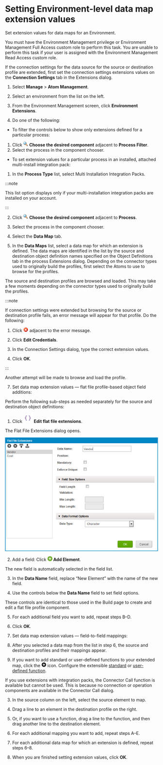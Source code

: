 # Setting Environment-level data map extension values

<head>
  <meta name="guidename" content="Integration"/>
  <meta name="context" content="GUID-7ab8d197-f487-4f4d-a75c-5dc7abf8f561"/>
</head>


Set extension values for data maps for an Environment.

You must have the Environment Management privilege or Environment Management Full Access custom role to perform this task. You are unable to perform this task if your user is assigned with the Environment Management Read Access custom role.

If the connection settings for the data source for the source or destination profile are extended, first set the connection settings extensions values on the **Connection Settings** tab in the Extensions dialog.

1.  Select **Manage** \> **Atom Management**.

2.  Select an environment from the list on the left.

3.  From the Environment Management screen, click **Environment Extensions**.

4.  Do one of the following:

-   To filter the controls below to show only extensions defined for a particular process:
1.  Click **![](../Images/main-ic-magnifying-glass-16_cd0f3352-63b0-4d15-af6d-86e11b9d14eb.jpg) Choose the desired component** adjacent to **Process Filter**.
2.  Select the process in the component chooser.
-   To set extension values for a particular process in an installed, attached multi-install integration pack:
1.  In the **Process Type** list, select Multi Installation Integration Packs.

:::note 

This list option displays only if your multi-installation integration packs are installed on your account.

:::

2.  Click **![](../Images/main-ic-magnifying-glass-16_cd0f3352-63b0-4d15-af6d-86e11b9d14eb.jpg) Choose the desired component** adjacent to **Process**.
3.  Select the process in the component chooser.
5.  Select the **Data Map** tab.

6.  In the **Data Maps** list, select a data map for which an extension is defined. The data maps are identified in the list by the source and destination object definition names specified on the Object Definitions tab in the process Extensions dialog. Depending on the connector types used to originally build the profiles, first select the Atoms to use to browse for the profiles.

The source and destination profiles are browsed and loaded. This may take a few moments depending on the connector types used to originally build the profiles.

:::note

If connection settings were extended but browsing for the source or destination profile fails, an error message will appear for that profile. Do the following:

1.  Click ![](../Images/main-ic-x-white-stylized-in-red-circle-16_9537b018-f13c-414d-a896-94522ff9ece8.jpg) adjacent to the error message.

2.  Click **Edit Credentials**.

3.  In the Connection Settings dialog, type the correct extension values.

4.  Click **OK**.

:::

Another attempt will be made to browse and load the profile.

7.  Set data map extension values — flat file profile-based object field additions:

Perform the following sub-steps as needed separately for the source and destination object definitions:

1.  Click **![](../Images/main-ic-pencil-yellow-12_12e3e7dc-22a8-42cf-8b3b-705c477344df.jpg) Edit flat file extensions**.

The Flat File Extensions dialog opens.

![Flat File Extensions dialog.](../Images/manage-db-flat-file-profile_788af9f7-af95-4312-93d6-26e10807ccec.jpg)

2.  Add a field: Click **![](../Images/main-ic-plus-sign-white-in-green-circle-16_4dc8c5f3-e893-4aef-ade2-0b7afe9476c1.jpg) Add Element**.

The new field is automatically selected in the field list.

3.  In the **Data Name** field, replace “New Element” with the name of the new field.

4.  Use the controls below the **Data Name** field to set field options.

These controls are identical to those used in the Build page to create and edit a flat file profile component.

5.  For each additional field you want to add, repeat steps B–D.

6.  Click **OK**.

8.  Set data map extension values — field-to-field mappings:

1.  After you selected a data map from the list in step 6, the source and destination profiles and their mappings appear.

2.  If you want to add standard or user-defined functions to your extended map, click the ![Add a function to the map.](../Images/main-ic-plus-sign-white-in-gray-circle-16_00e24f81-d327-49fe-9310-9f999a92cb52.jpg) icon. Configure the extensible [standard](int-Adding_a_standard_function_to_an_extended_data_map_f939f056-ff2a-4625-a1e7-6c339811887f.md) or [user-defined function](int-Adding_a_user_defined_function_to_an_extended_data_map_4ba06b78-8db5-42ea-a58d-593f36be10bb.md).

If you use extensions with integration packs, the Connector Call function is available but cannot be used. This is because no connection or operation components are available in the Connector Call dialog.

3.  In the source column on the left, select the source element to map.

4.  Drag a line to an element in the destination profile on the right.

5.  Or, if you want to use a function, drag a line to the function, and then drag another line to the destination element.

6.  For each additional mapping you want to add, repeat steps A–E.

9.  For each additional data map for which an extension is defined, repeat steps 6–8.

10. When you are finished setting extension values, click **OK**.